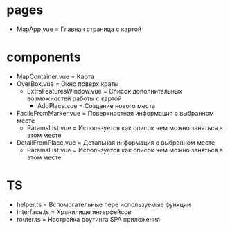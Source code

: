 # pages

-   MapApp.vue = Главная страница с картой

# components

-   MapContainer.vue = Карта
-   OverBox.vue = Окно поверх краты
    -   ExtraFeaturesWindow.vue = Список дополнительных возможностей работы с картой
        -   AddPlace.vue = Создание нового места
-   FacileFromMarker.vue = Поверхностная информация о выбранном месте
    -   ParamsList.vue = Используется как список чем можно заняться в этом месте
-   DetailFromPlace.vue = Детальная информация о выбранном месте
    -   ParamsList.vue = Используется как список чем можно заняться в этом месте

# TS

-   helper.ts = Вспомогательные пере используемые функции
-   interface.ts = Хранилище интерфейсов
-   router.ts = Настройка роутинга SPA приложения
